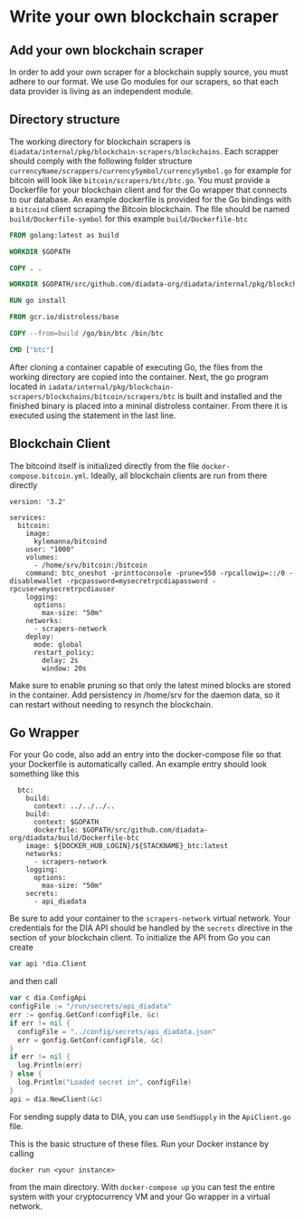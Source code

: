 # Write your own blockchain scraper

## Add your own blockchain scraper
In order to add your own scraper for a blockchain supply source, you must adhere to our format.
We use Go modules for our scrapers, so that each data provider is living as an independent module.

## Directory structure

The working directory for blockchain scrapers is `diadata/internal/pkg/blockchain-scrapers/blockchains`. Each scrapper should comply with the following folder structure `currencyName/scrappers/currencySymbol/currencySymbol.go` for example for bitcoin will look like `bitcoin/scrapers/btc/btc.go`.
You must provide a Dockerfile for your blockchain client and for the Go wrapper that connects to our database. An example dockerfile is provided for the Go bindings with a `bitcoind` client scraping the Bitcoin blockchain. The file should be named `build/Dockerfile-symbol` for this example `build/Dockerfile-btc`

```Dockerfile
FROM golang:latest as build

WORKDIR $GOPATH

COPY . .

WORKDIR $GOPATH/src/github.com/diadata-org/diadata/internal/pkg/blockchain-scrapers/blockchains/bitcoin/scrapers/btc

RUN go install

FROM gcr.io/distroless/base

COPY --from=build /go/bin/btc /bin/btc

CMD ["btc"]
```

After cloning a container capable of executing Go, the files from the working directory are copied into the container.
Next, the go program located in `iadata/internal/pkg/blockchain-scrapers/blockchains/bitcoin/scrapers/btc` is built and installed and the finished binary is placed into a mininal distroless container.
From there it is executed using the statement in the last line.

## Blockchain Client

The bitcoind itself is initialized directly from the file `docker-compose.bitcoin.yml`.
Ideally, all blockchain clients are run from there directly

```
version: '3.2'

services:
  bitcoin:
    image:
      kylemanna/bitcoind
    user: "1000"
    volumes:
      - /home/srv/bitcoin:/bitcoin
    command: btc_oneshot -printtoconsole -prune=550 -rpcallowip=::/0 -disablewallet -rpcpassword=mysecretrpcdiapassword -rpcuser=mysecretrpcdiauser
    logging:
      options:
        max-size: "50m"
    networks:
      - scrapers-network
    deploy:
      mode: global
      restart_policy:
        delay: 2s
        window: 20s
```

Make sure to enable pruning so that only the latest mined blocks are stored in the container.
Add persistency in /home/srv for the daemon data, so it can restart without needing to resynch the blockchain.

## Go Wrapper

For your Go code, also add an entry into the docker-compose file so that your Dockerfile is automatically called.
An example entry should look something like this

```
  btc:
    build:
      context: ../../../..
    build:
      context: $GOPATH
      dockerfile: $GOPATH/src/github.com/diadata-org/diadata/build/Dockerfile-btc
    image: ${DOCKER_HUB_LOGIN}/${STACKNAME}_btc:latest
    networks:
      - scrapers-network
    logging:
      options:
        max-size: "50m"
    secrets:
      - api_diadata
```

Be sure to add your container to the `scrapers-network` virtual network.
Your credentials for the DIA API should be handled by the `secrets` directive in the section of your blockchain client.
To initialize the API from Go you can create

```go
var api *dia.Client
```

and then call

```go
var c dia.ConfigApi
configFile := "/run/secrets/api_diadata"
err := gonfig.GetConf(configFile, &c)
if err != nil {
  configFile = "../config/secrets/api_diadata.json"
  err = gonfig.GetConf(configFile, &c)
}
if err != nil {
  log.Println(err)
} else {
  log.Println("Loaded secret in", configFile)
}
api = dia.NewClient(&c)
```

For sending supply data to DIA, you can use `SendSupply` in the `ApiClient.go` file.

This is the basic structure of these files.
Run your Docker instance by calling

```shell
docker run <your instance>
```

from the main directory.
With `docker-compose up` you can test the entire system with your cryptocurrency VM and your Go wrapper in a virtual network.
